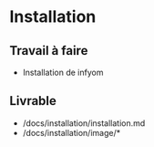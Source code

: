 # Installation 

## Travail à faire
- Installation de infyom
## Livrable
- /docs/installation/installation.md
- /docs/installation/image/*